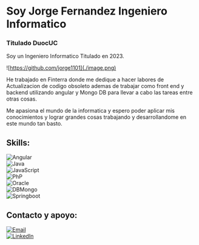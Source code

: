#  Soy Jorge Fernandez Ingeniero Informatico 
### Titulado DuocUC
Soy un Ingeniero Informatico Titulado en 2023.

![https://github.com/jorge1101](./image.png)

He trabajado en Finterra donde me dedique a hacer labores de Actualizacion de codigo obsoleto ademas de trabajar como front end y backend utilizando angular y Mongo DB para llevar a cabo las tareas entre otras cosas.
 
Me apasiona el mundo de la informatica y espero poder aplicar mis conocimientos y lograr grandes cosas trabajando y desarrollandome en este mundo tan basto.

## Skills:
![Angular](https://img.shields.io/badge/Angular-800020?style=for-the-badge&logo=angular&logoColor=white&labelColor=101010)</br>
![Java](https://img.shields.io/badge/Java-ED8B00?style=for-the-badge&logo=java&logoColor=white&labelColor=101010)</br>
![JavaScript](https://img.shields.io/badge/JavaScript-F7DF1E?style=for-the-badge&logo=javascript&logoColor=white&labelColor=101010)</br>
![PhP](https://img.shields.io/badge/PHP-787CB5?style=for-the-badge&logo=php&logoColor=white&labelColor=101010)</br>
![Oracle](https://img.shields.io/badge/Oracle-E94E1B?style=for-the-badge&logo=oracle&logoColor=white&labelColor=101010)</br>
![DBMongo](https://img.shields.io/badge/MongoDB-47A248?style=for-the-badge&logo=mongodb&logoColor=white&labelColor=101010)</br>
![Springboot](https://img.shields.io/badge/Spring%20Boot-6DB33F?style=for-the-badge&logo=spring&logoColor=white&labelColor=101010)</br>

## Contacto y apoyo:
[![Email](https://img.shields.io/badge/Email-jor.fernandezj%40duocuc.cl-101010?style=for-the-badge&logo=mail&logoColor=white)](mailto:jor.fernandezj@duocuc.cl)</br>
[![LinkedIn](https://img.shields.io/badge/LinkedIn-0A66C2?style=for-the-badge&logo=linkedin&logoColor=white)](https://www.linkedin.com/in/jorge-fernandez-5b8042246/)</br>
